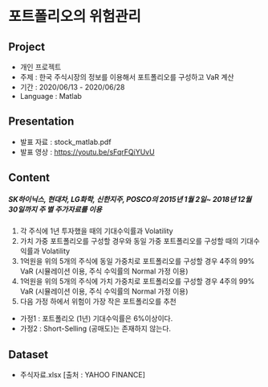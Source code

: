 # 포트폴리오의 위험관리

## Project
- 개인 프로젝트
- 주제 : 한국 주식시장의 정보를 이용해서 포트폴리오를 구성하고 VaR 계산
- 기간 : 2020/06/13 - 2020/06/28
- Language : Matlab

## Presentation
- 발표 자료 : stock_matlab.pdf
- 발표 영상 : https://youtu.be/sFqrFQiYUvU

## Content
##### SK하이닉스, 현대차, LG화학, 신한지주, POSCO의 2015년 1월 2일~ 2018년 12월 30일까지 주 별 주가자료를 이용

1. 각 주식에 1년 투자했을 때의 기대수익률과 Volatility
2. 가치 가중 포트폴리오를 구성할 경우와 동일 가중 포트폴리오를 구성할 때의 기대수익률과 Volatility
3. 1억원을 위의 5개의 주식에 동일 가중치로 포트폴리오를 구성할 경우 4주의 99% VaR (시뮬레이션 이용, 주식 수익률의 Normal 가정 이용)
4. 1억원을 위의 5개의 주식에 가치 가중치로 포트폴리오를 구성할 경우 4주의 99% VaR (시뮬레이션 이용, 주식 수익률의 Normal 가정 이용)
5. 다음 가정 하에서 위험이 가장 작은 포트폴리오를 추천
- 가정1 : 포트폴리오 (1년) 기대수익률은 6%이상이다.
- 가정2 : Short-Selling (공매도)는 존재하지 않는다.

## Dataset
- 주식자료.xlsx [출처 : YAHOO FINANCE]
